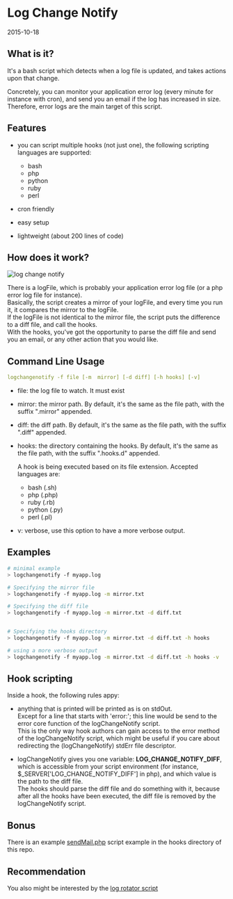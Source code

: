 Log Change Notify
======================
2015-10-18





What is it?
----------------

It's a bash script which detects when a log file is updated, and takes actions upon that change.

Concretely, you can monitor your application error log (every minute for instance with cron),
and send you an email if the log has increased in size.
Therefore, error logs are the main target of this script.


Features
-------------
- you can script multiple hooks (not just one), the following scripting languages are supported:

    - bash
    - php
    - python
    - ruby
    - perl
        
- cron friendly
- easy setup
- lightweight (about 200 lines of code) 



How does it work?
--------------------

![ log change notify ](http://s19.postimg.org/kzw2mvwyr/log_change_notify.jpg)

There is a logFile, which is probably your application error log file (or a php error log file for instance).<br>
Basically, the script creates a mirror of your logFile, and every time you run it, it compares the mirror to the logFile.<br>
If the logFile is not identical to the mirror file, the script puts the difference to a diff file, and call the hooks.<br>
With the hooks, you've got the opportunity to parse the diff file and send you an email, or any other action that you would like.
 
 
Command Line Usage
----------------------

```yaml
logchangenotify -f file [-m  mirror] [-d diff] [-h hooks] [-v]
```


- file: the log file to watch. It must exist
- mirror: the mirror path.
              By default, it's the same as the file path, with the suffix ".mirror" appended.
- diff: the diff path.
              By default, it's the same as the file path, with the suffix ".diff" appended.
- hooks: the directory containing the hooks.
    By default, it's the same as the file path, with the suffix ".hooks.d" appended.
     
    A hook is being executed based on its file extension.
    Accepted languages are:
      
    - bash (.sh)  
    - php (.php)  
    - ruby (.rb)  
    - python (.py)  
    - perl (.pl)  
        
- v: verbose, use this option to have a more verbose output.                 


Examples
------------

```bash
# minimal example
> logchangenotify -f myapp.log 

# Specifying the mirror file
> logchangenotify -f myapp.log -m mirror.txt

# Specifying the diff file
> logchangenotify -f myapp.log -m mirror.txt -d diff.txt


# Specifying the hooks directory
> logchangenotify -f myapp.log -m mirror.txt -d diff.txt -h hooks

# using a more verbose output
> logchangenotify -f myapp.log -m mirror.txt -d diff.txt -h hooks -v 


```



                
Hook scripting
----------------------                
                
Inside a hook, the following rules appy:

- anything that is printed will be printed as is on stdOut.<br>
        Except for a line that starts with 'error:'; this line would be send to the error core function of the logChangeNotify script.<br>
        This is the only way hook authors can gain access to the error method of the logChangeNotify script, which might be useful
        if you care about redirecting the (logChangeNotify) stdErr file descriptor. 
        
- logChangeNotify gives you one variable: **LOG_CHANGE_NOTIFY_DIFF**, which is accessible from your script environment
    (for instance, $_SERVER['LOG_CHANGE_NOTIFY_DIFF'] in php),
    and which value is the path to the diff file.<br>
    The hooks should parse the diff file and do something with it, because after all the hooks have been executed,
    the diff file is removed by the logChangeNotify script.


Bonus
---------

There is an example [sendMail.php](https://github.com/lingtalfi/log-change-notify/blob/master/hooks/sendMail.php) script example in the hooks directory of this repo.



Recommendation
-------------------

You also might be interested by the [log rotator script](https://github.com/lingtalfi/logrotator)

